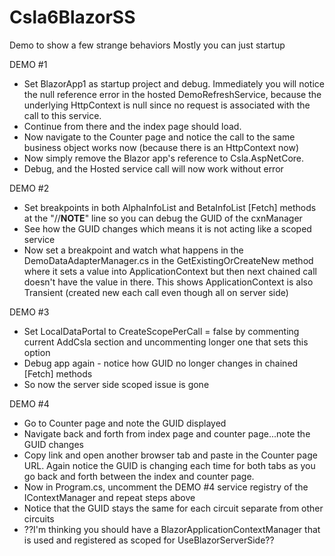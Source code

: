 # Csla6BlazorSS
Demo to show a few strange behaviors
Mostly you can just startup 

DEMO #1
- Set BlazorApp1 as startup project and debug.  Immediately you will notice the null reference error in the hosted DemoRefreshService,
	because the underlying HttpContext is null since no request is associated with the call to this service.
- Continue from there and the index page should load.  
- Now navigate to the Counter page and notice the call to the same business object works now (because there is an HttpContext now)
- Now simply remove the Blazor app's reference to Csla.AspNetCore.
- Debug, and the Hosted service call will now work without error

DEMO #2
- Set breakpoints in both AlphaInfoList and BetaInfoList [Fetch] methods at the "//**NOTE**" line so you can debug the GUID of the cxnManager
- See how the GUID changes which means it is not acting like a scoped service
- Now set a breakpoint and watch what happens in the DemoDataAdapterManager.cs in the GetExistingOrCreateNew method where it sets a value into ApplicationContext
	but then next chained call doesn't have the value in there.  This shows ApplicationContext is also Transient (created new each call even though all on server side)

DEMO #3
- Set LocalDataPortal to CreateScopePerCall = false by commenting current AddCsla section and uncommenting longer one that sets this option
- Debug app again - notice how GUID no longer changes in chained [Fetch] methods
- So now the server side scoped issue is gone

DEMO #4
- Go to Counter page and note the GUID displayed
- Navigate back and forth from index page and counter page...note the GUID changes
- Copy link and open another browser tab and paste in the Counter page URL.  Again notice the GUID is changing each time for both tabs as you go back 
	and forth between the index and counter page.
- Now in Program.cs, uncomment the DEMO #4 service registry of the IContextManager and repeat steps above 
- Notice that the GUID stays the same for each circuit separate from other circuits
- ??I'm thinking you should have a BlazorApplicationContextManager that is used and registered as scoped for UseBlazorServerSide??

